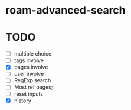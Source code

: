 # roam-advanced-search


# TODO

- [ ] multiple choice
- [ ] tags involve
- [x] pages involve
- [ ] user involve
- [ ] RegExp search
- [ ] Most ref pages;
- [ ] reset inputs
- [x] history